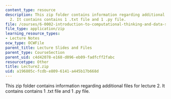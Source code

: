 ```yaml
---
content_type: resource
description: This zip folder contains information regarding additional files for lecture
  2. It contains contains 1 .txt file and 1 .py file.
file: /courses/6-0002-introduction-to-computational-thinking-and-data-science-fall-2016/a196805cfcdbe8096141a445b17b668d_Lecture2.zip
file_type: application/zip
learning_resource_types:
- Lecture Notes
ocw_type: OCWFile
parent_title: Lecture Slides and Files
parent_type: CourseSection
parent_uid: c4d42078-e168-d096-eb09-fadfcff2fabc
resourcetype: Other
title: Lecture2.zip
uid: a196805c-fcdb-e809-6141-a445b17b668d
---
```

This zip folder contains information regarding additional files for lecture 2. It contains contains 1 .txt file and 1 .py file.

